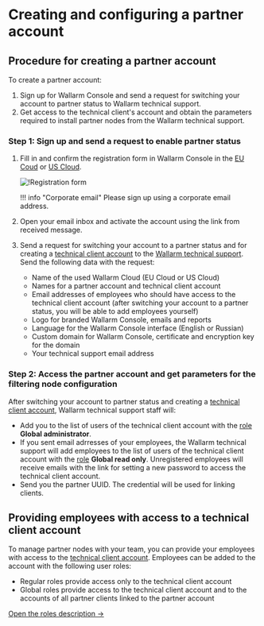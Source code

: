 # Creating and configuring a partner account

## Procedure for creating a partner account

To create a partner account:

1. Sign up for Wallarm Console and send a request for switching your account to partner status to Wallarm technical support.
2. Get access to the technical client's account and obtain the parameters required to install partner nodes from the Wallarm technical support.

### Step 1: Sign up and send a request to enable partner status

1. Fill in and confirm the registration form in Wallarm Console in the [EU Coud](https://my.wallarm.com/signup) or [US Cloud](https://us1.my.wallarm.com/signup).

    ![!Registration form](../images/signup-en.png)

    !!! info "Corporate email"
        Please sign up using a corporate email address.
2. Open your email inbox and activate the account using the link from received message.
3. Send a request for switching your account to a partner status and for creating a [technical client account](overview.md#partner-account-components) to the [Wallarm technical support](mailto:support@wallarm.com). Send the following data with the request:
    * Name of the used Wallarm Cloud (EU Cloud or US Cloud)
    * Names for a partner account and technical client account
    * Email addresses of employees who should have access to the technical client account (after switching your account to a partner status, you will be able to add employees yourself)
    * Logo for branded Wallarm Console, emails and reports
    * Language for the Wallarm Console interface (English or Russian)
    * Custom domain for Wallarm Console, certificate and encryption key for the domain
    * Your technical support email address

### Step 2: Access the partner account and get parameters for the filtering node configuration

After switching your account to partner status and creating a [technical client account](overview.md#partner-account-components), Wallarm technical support staff will:

* Add you to the list of users of the technical client account with the [role](../user-guides/settings/users.md) **Global administrator**.
* If you sent email adrresses of your employees, the Wallarm technical support will add employees to the list of users of the technical client account with the [role](../user-guides/settings/users.md) **Global read only**. Unregistered employees will receive emails with the link for setting a new password to access the technical client account.
* Send you the partner UUID. The credential will be used for linking clients.

## Providing employees with access to a technical client account

To manage partner nodes with your team, you can provide your employees with access to the [technical client account](overview.md#partner-account-components). Employees can be added to the account with the following user roles:

* Regular roles provide access only to the technical client account
* Global roles provide access to the technical client account and to the accounts of all partner clients linked to the partner account

[Open the roles description →](../user-guides/settings/users.md)
